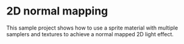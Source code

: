 # 2D normal mapping

This sample project shows how to use a sprite material with multiple samplers and textures to achieve a normal mapped 2D light effect.